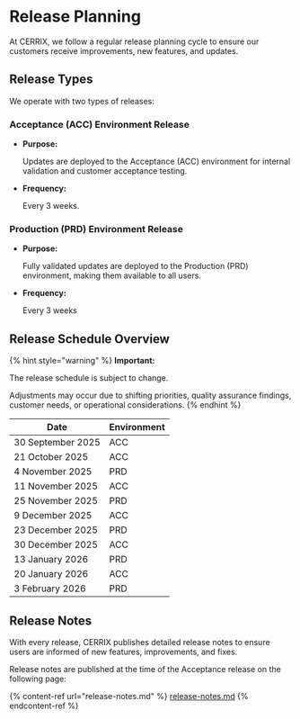 # Release Planning

At CERRIX, we follow a regular release planning cycle to ensure our customers receive improvements, new features, and updates.

## **Release Types**

We operate with two types of releases:

### **Acceptance (ACC) Environment Release**

*   **Purpose:**

    Updates are deployed to the Acceptance (ACC) environment for internal validation and customer acceptance testing.
*   **Frequency:**

    Every 3 weeks.

### **Production (PRD) Environment Release**

*   **Purpose:**

    Fully validated updates are deployed to the Production (PRD) environment, making them available to all users.
*   **Frequency:**

    Every 3 weeks

## **Release Schedule Overview**

{% hint style="warning" %}
**Important:**

The release schedule is subject to change.

Adjustments may occur due to shifting priorities, quality assurance findings, customer needs, or operational considerations.
{% endhint %}

| Date              | Environment |
| ----------------- | ----------- |
| 30 September 2025 | ACC         |
| 21 October 2025   | ACC         |
| 4 November 2025   | PRD         |
| 11 November 2025  | ACC         |
| 25 November 2025  | PRD         |
|  9 December 2025  | ACC         |
| 23 December 2025  | PRD         |
| 30 December 2025  | ACC         |
| 13 January 2026   | PRD         |
| 20 January 2026   | ACC         |
| 3 February 2026   | PRD         |

## **Release Notes**

With every release, CERRIX publishes detailed release notes to ensure users are informed of new features, improvements, and fixes.

Release notes are published at the time of the Acceptance release on the following page:

{% content-ref url="release-notes.md" %}
[release-notes.md](release-notes.md)
{% endcontent-ref %}
